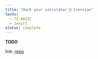 ```yaml
---
title: "Hack your calculator @ Ciencias"
techs:
  - TI-BASIC
  - Jekyll
status: complete
---
```


**TODO**

link: [repo](https://github.com/hack-your-calculator/hack-your-calculator.github.io)

